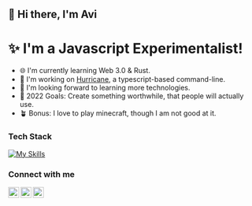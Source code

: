 ## 👋 Hi there, I'm Avi

# ✨ I'm a Javascript Experimentalist!

- 🌐 I'm currently learning Web 3.0 & Rust.
- 🦫 I'm working on [Hurricane](https://github.com/AviAvinav/Hurricane), a typescript-based command-line.
- 🤖 I'm looking forward to learning more technologies.
- 📅 2022 Goals: Create something worthwhile, that people will actually use.
- 🪴 Bonus: I love to play minecraft, though I am not good at it.

### Tech Stack

[![My Skills](https://skillicons.dev/icons?i=nextjs,remix,react,tailwind,nodejs,js,ts,html,css)](https://skillicons.dev)

### Connect with me

[<img align="left" alt="https://aviavinav.github.io/" width="22px" src="https://cdn-icons-png.flaticon.com/512/3626/3626814.png" />][website]
[<img align="left" alt="https://linkedin.com/in/avi-avinav" width="22px" src="https://cdn-icons-png.flaticon.com/512/1384/1384062.png" />][linkedin]
[<img align="left" alt="https://twitter.com/aviavinav0" width="22px" src="https://cdn-icons-png.flaticon.com/512/733/733579.png" />][twitter]

<br/>

[website]: https://www.aviavinav.tech/
[linkedin]: https://linkedin.com/in/avi-avinav
[twitter]: https://twitter.com/aviavinav0
